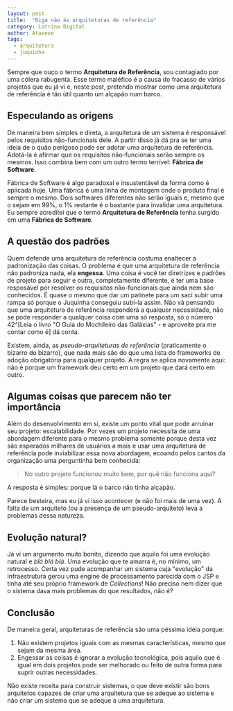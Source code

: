```yaml
---
layout: post
title:  "Diga não às arquiteturas de referência"
category: Latrina Digital
author: Ataxexe
tags:
  - arquitetura
  - juquinha
---
```


Sempre que ouço o termo **Arquitetura de Referência**, sou contagiado por uma cólera rabugenta. Esse
termo maléfico é a causa do fracasso de vários projetos que eu já vi e, neste post, pretendo mostrar
como uma arquitetura de referência é tão útil quanto um alçapão num barco.

## Especulando as origens

De maneira bem simples e direta, a arquitetura de um sistema é responsável pelos requisitos
não-funcionais dele. A partir disso já dá pra se ter uma ideia de o quão perigoso pode ser adotar
uma arquitetura de referência. Adotá-la é afirmar que os requisitos não-funcionais serão sempre os
mesmos. Isso combina bem com um outro termo terrível: **Fábrica de Software**.

Fábrica de Software é algo paradoxal e insustentável da forma como é aplicada hoje. Uma fábrica é
uma linha de montagem onde o produto final é sempre o mesmo. Dois softwares diferentes não serão
iguais e, mesmo que o sejam em 99%, o 1% restante é o bastante para invalidar uma arquitetura. Eu
sempre acreditei que o termo **Arquitetura de Referência** tenha surgido em uma **Fábrica de
Software**.

## A questão dos padrões

Quem defende uma arquitetura de referência costuma enaltecer a padronização das coisas. O problema
é que uma arquitetura de referência não padroniza nada, ela **engessa**. Uma coisa é você ter
diretrizes e padrões de projeto para seguir e outra, completamente diferente, é ter uma base
resposável por resolver os requisitos não-funcionais que ainda nem são conhecidos. É quase o mesmo
que dar um patinete para um saci subir uma rampa só porque o Juquinha conseguiu subí-la assim.
Não vá pensando que uma arquitetura de referência responderá a qualquer necessidade, não se pode
responder a qualquer coisa com uma só resposta, só o número 42^[Leia o livro "O Guia do Mochileiro
das Galáxias" - e aproveite pra me contar como é] dá conta.

Existem, ainda, as *pseudo-arquiteturas de referência* (praticamente o bizarro do bizarro), que nada
mais são do que uma lista de frameworks de adoção obrigatória para qualquer projeto. A regra se
aplica novamente aqui: não é porque um framework deu certo em um projeto que dará certo em outro.

## Algumas coisas que parecem não ter importância

Além do desenvolvimento em si, existe um ponto vital que pode arruinar seu projeto: escalabilidade.
Por vezes um projeto necessita de uma abordagem diferente para o mesmo problema somente porque desta
vez são esperados milhares de usuários a mais e usar uma arquitetura de referência pode inviabilizar
essa nova abordagem, ecoando pelos cantos da organização uma perguntinha bem conhecida:

> No outro projeto funcionou muito bem, por quê não funciona aqui?

A resposta é simples: porque lá o barco não tinha alçapão.

Parece besteira, mas eu já vi isso acontecer (e não foi mais de uma vez). A falta de um arquiteto
(ou a presença de um pseudo-arquiteto) leva a problemas dessa natureza.

## Evolução natural?

Já vi um argumento muito bonito, dizendo que aquilo foi uma evolução natural e *blá blá blá*. Uma
evolução que te amarra é, no mínimo, um retrocesso. Certa vez pude acompanhar um sistema cuja
"evolução" da infraestrutura gerou uma engine de processamento parecida com o JSP e tinha até seu
próprio framework de *Collections*! Não preciso nem dizer que o sistema dava mais problemas do que
resultados, não é?

## Conclusão

De maneira geral, arquiteturas de referência são uma péssima ideia porque:

1. Não existem projetos iguais com as mesmas características, mesmo que sejam da mesma área.
1. Engessar as coisas é ignorar a evolução tecnológica, pois aquilo que é igual em dois projetos
   pode ser melhorado ou feito de outra forma para suprir outras necessidades.

Não existe receita para construir sistemas, o que deve existir são bons arquitetos capazes de criar
uma arquitetura que se adeque ao sistema e não criar um sistema que se adeque a uma arquitetura.
